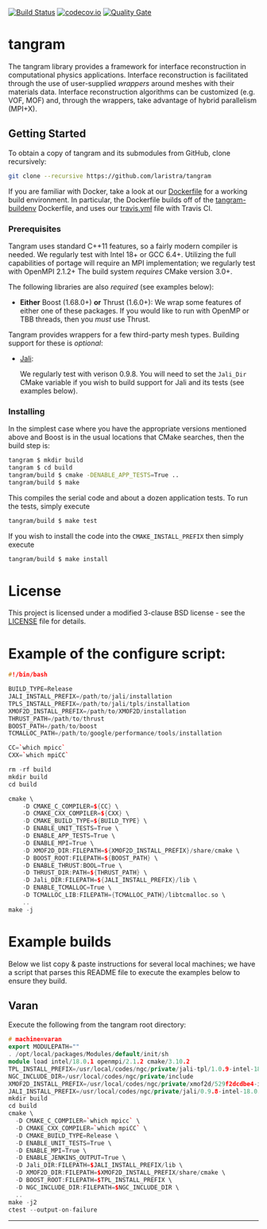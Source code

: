 [![Build Status](https://travis-ci.org/laristra/tangram.svg?branch=master)](https://travis-ci.org/laristra/tangram)
[![codecov.io](https://codecov.io/github/laristra/tangram/coverage.svg?branch=master)](https://codecov.io/github/laristra/tangram/tangram?branch=master)
[![Quality Gate](https://sonarqube.com/api/badges/gate?key=tangram%3A%2Fmaster)](https://sonarqube.com/dashboard?id=tangram%3A%2Fmaster)

# tangram

The tangram library provides a framework for interface reconstruction
in computational physics applications. Interface reconstruction is
facilitated through the use of user-supplied _wrappers_ around
meshes with their materials data. Interface reconstruction algorithms 
can be customized (e.g. VOF, MOF) and, through the wrappers, take 
advantage of hybrid parallelism (MPI+X).

## Getting Started

To obtain a copy of tangram and its submodules from GitHub, clone
recursively:

```sh
git clone --recursive https://github.com/laristra/tangram
```

If you are familiar with Docker, take a look at
our
[Dockerfile](https://github.com/laristra/tangram/blob/master/docker/Dockerfile) for
a working build environment.  In particular, the Dockerfile builds off
of
the [tangram-buildenv](https://github.com/laristra/tangram-buildenv)
Dockerfile, and uses
our
[travis.yml](https://github.com/laristra/tangram/blob/master/.travis.yml) file
with Travis CI.

### Prerequisites

Tangram uses standard C++11 features, so a fairly modern compiler is
needed.  We regularly test with Intel 18+ or GCC 6.4+.  Utilizing the
full capabilities of portage will require an MPI implementation; we
regularly test with OpenMPI 2.1.2+ The build system _requires_ CMake
version 3.0+.

The following libraries are also _required_ (see examples below):

- **__Either__** Boost (1.68.0+) **__or__** Thrust (1.6.0+):
  We wrap some features of either one of these packages.  If you would
  like to run with OpenMP or TBB threads, then you _must_ use Thrust.

Tangram provides wrappers for a few third-party mesh types.  Building
support for these is _optional_:

- [Jali](http://github.com/lanl/jali):

  We regularly test with verison 0.9.8.  You will need to set the
  `Jali_Dir` CMake variable if you wish to build support for Jali and
  its tests (see examples below).

### Installing

In the simplest case where you have the appropriate versions mentioned
above and Boost is in the usual locations that CMake
searches, then the build step is:

```sh
tangram $ mkdir build
tangram $ cd build
tangram/build $ cmake -DENABLE_APP_TESTS=True ..
tangram/build $ make
```

This compiles the serial code and about a dozen application tests.  To
run the tests, simply execute

```sh
tangram/build $ make test
```

If you wish to install the code into the `CMAKE_INSTALL_PREFIX` then
simply execute
```sh
tangram/build $ make install
```

# License

This project is licensed under a modified 3-clause BSD license - see
the [LICENSE](https://github.com/laristra/tangram/blob/master/LICENSE)
file for details.

# Example of the configure script:

```c++
#!/bin/bash

BUILD_TYPE=Release
JALI_INSTALL_PREFIX=/path/to/jali/installation
TPLS_INSTALL_PREFIX=/path/to/jali/tpls/installation
XMOF2D_INSTALL_PREFIX=/path/to/XMOF2D/installation
THRUST_PATH=/path/to/thrust
BOOST_PATH=/path/to/boost
TCMALLOC_PATH=/path/to/google/performance/tools/installation

CC=`which mpicc`
CXX=`which mpiCC`

rm -rf build
mkdir build
cd build

cmake \
    -D CMAKE_C_COMPILER=${CC} \
    -D CMAKE_CXX_COMPILER=${CXX} \
    -D CMAKE_BUILD_TYPE=${BUILD_TYPE} \
    -D ENABLE_UNIT_TESTS=True \
    -D ENABLE_APP_TESTS=True \
    -D ENABLE_MPI=True \
    -D XMOF2D_DIR:FILEPATH=${XMOF2D_INSTALL_PREFIX}/share/cmake \
    -D BOOST_ROOT:FILEPATH=${BOOST_PATH} \
    -D ENABLE_THRUST:BOOL=True \
    -D THRUST_DIR:PATH=${THRUST_PATH} \
    -D Jali_DIR:FILEPATH=${JALI_INSTALL_PREFIX}/lib \
    -D ENABLE_TCMALLOC=True \
    -D TCMALLOC_LIB:FILEPATH={TCMALLOC_PATH}/libtcmalloc.so \
    ..
make -j
```
# Example builds

Below we list copy & paste instructions for several local machines; we
have a script that parses this README file to execute the examples
below to ensure they build.

## Varan

Execute the following from the tangram root directory:

```c++
# machine=varan
export MODULEPATH=""
. /opt/local/packages/Modules/default/init/sh
module load intel/18.0.1 openmpi/2.1.2 cmake/3.10.2
TPL_INSTALL_PREFIX=/usr/local/codes/ngc/private/jali-tpl/1.0.9-intel-18.0.1-openmpi-2.1.2
NGC_INCLUDE_DIR=/usr/local/codes/ngc/private/include
XMOF2D_INSTALL_PREFIX=/usr/local/codes/ngc/private/xmof2d/529f2dcdbe4-intel-18.0.1
JALI_INSTALL_PREFIX=/usr/local/codes/ngc/private/jali/0.9.8-intel-18.0.1-openmpi-2.1.2
mkdir build
cd build
cmake \
  -D CMAKE_C_COMPILER=`which mpicc` \
  -D CMAKE_CXX_COMPILER=`which mpiCC` \
  -D CMAKE_BUILD_TYPE=Release \
  -D ENABLE_UNIT_TESTS=True \
  -D ENABLE_MPI=True \
  -D ENABLE_JENKINS_OUTPUT=True \
  -D Jali_DIR:FILEPATH=$JALI_INSTALL_PREFIX/lib \
  -D XMOF2D_DIR:FILEPATH=$XMOF2D_INSTALL_PREFIX/share/cmake \
  -D BOOST_ROOT:FILEPATH=$TPL_INSTALL_PREFIX \
  -D NGC_INCLUDE_DIR:FILEPATH=$NGC_INCLUDE_DIR \
  ..
make -j2
ctest --output-on-failure
```

---
